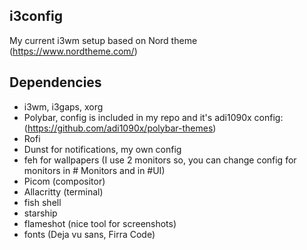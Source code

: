 ## i3config
My current i3wm setup based on Nord theme
(https://www.nordtheme.com/)

## Dependencies 
 - i3wm, i3gaps, xorg
 - Polybar, config is included in my repo and it's adi1090x config: (https://github.com/adi1090x/polybar-themes) 
 - Rofi
 - Dunst for notifications, my own config
 - feh for wallpapers (I use 2 monitors so, you can change config for monitors in # Monitors and in #UI)
 - Picom (compositor)
 - Allacritty (terminal)
 - fish shell 
 - starship
 - flameshot (nice tool for screenshots)
 - fonts (Deja vu sans, Firra Code)


 

